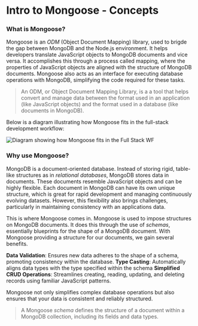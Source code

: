 # Intro to Mongoose - Concepts
### What is Mongoose?
Mongoose is an *ODM* (Object Document Mapping) library, used to brigde the gap between MongoDB and the Node.js environment. It helps developers translate JavaScript objects to MongoDB documents and vice versa. It accomplishes this through a process called mapping, where the properties of JavaScript objects are aligned with the structure of MongoDB documents. Mongoose also acts as an interface for executing database operations with MongoDB, simplifying the code required for these tasks.

> An ODM, or Object Document Mapping Library, is a a tool that helps convert and manage data between the format used in an application (like JavaScript objects) and the format used in a database (like documents in MongoDB).

Below is a diagram illustrating how Mongoose fits in the full-stack development workflow:

![Diagram showing how Mongoose fits in the Full Stack WF](https://pages.git.generalassemb.ly/modular-curriculum-all-courses/intro-to-mongoose/concepts/assets/mongoose-diagram.png)

### Why use Mongoose?
MongoDB is a document-oriented database. Instead of storing rigid, table-like structures as in *relational databases*, MongoDB stores data in documents. These documents resemble JavaScript objects and can be highly flexible. Each document in MongoDB can have its own unique structure, which is great for rapid development and managing continuously evolving datasets. However, this flexibility also brings challenges, particularly in maintaining consistency with an applications data. 

This is where Mongoose comes in. Mongoose is used to impose structures on MongoDB documents. It does this through the use of *schemas*, essentially blueprints for the shape of a MongoDB document. With Mongoose providing a structure for our documents, we gain several benefits.

**Data Validation**: Ensures new data adheres to the shape of a schema, promoting consistency within the database.
**Type Casting**: Automatically aligns data types with the type specified within the schema
**Simplified CRUD Operations**: Streamlines creating, reading, updating, and deleting records using familiar JavaScript patterns.

Mongoose not only simplifies complex database operations but also ensures that your data is consistent and reliably structured. 

> A Mongoose *schema* defines the structure of a document within a MongoDB collection, including its fields and data types. 















